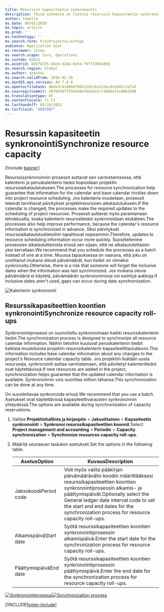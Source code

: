 ```yaml
---
title: Resurssin kapasiteetin synkronointi
description: Tässä aiheessa on tietoja resurssin kapasiteetin synkronoimisesta eri kalentereissa ja projekteissa.
author: Yowelle
ms.date: 09/01/2020
ms.topic: article
ms.prod: ''
ms.technology: ''
ms.search.form: ProjProjectsListPage
audience: Application User
ms.reviewer: josaw
ms.search.scope: Core, Operations
ms.custom: 82022
ms.assetid: bd2fb375-84c6-428a-8e54-f0f719045898
ms.search.region: Global
ms.author: andchoi
ms.search.validFrom: 2016-02-28
ms.dyn365.ops.version: AX 7.0.0
ms.openlocfilehash: 8bde3c434680f0651293cbce13ecdce945c3a743
ms.sourcegitcommit: 40f68387f594180af64a5e5c748b6efa188bd300
ms.translationtype: HT
ms.contentlocale: fi-FI
ms.lasthandoff: 05/10/2021
ms.locfileid: "5997507"
---
```

# <a name="synchronize-resource-capacity"></a><span data-ttu-id="1f9ce-103">Resurssin kapasiteetin synkronointi</span><span class="sxs-lookup"><span data-stu-id="1f9ce-103">Synchronize resource capacity</span></span>

[!include [banner](../includes/banner.md)]

<span data-ttu-id="1f9ce-104">Resurssisynkronoinnin prosessit auttavat sen varmistamisessa, että kalenterin ja peruskalenterin tiedot kopioidaan projektin resurssiaikataulutukseen.</span><span class="sxs-lookup"><span data-stu-id="1f9ce-104">The processes for resource synchronization help guarantee that information for the calendar and base calendar trickles down into project resource scheduling.</span></span> <span data-ttu-id="1f9ce-105">Jos kalenteria muutetaan, prosessit tekevät tarvittavat päivitykset projektiresurssien aikataulutukseen.</span><span class="sxs-lookup"><span data-stu-id="1f9ce-105">If the calendar is changed, the processes make the required updates to the scheduling of project resources.</span></span> <span data-ttu-id="1f9ce-106">Prosessit auttavat myös parantamaan tehokkuutta, koska kalenterin resurssitiedot synkronoidaan etukäteen.</span><span class="sxs-lookup"><span data-stu-id="1f9ce-106">The processes also help improve performance, because the calendar's resource information is synchronized in advance.</span></span> <span data-ttu-id="1f9ce-107">Siksi päivitykset resurssiaikataulutustietoihin tapahtuvat nopeammin.</span><span class="sxs-lookup"><span data-stu-id="1f9ce-107">Therefore, updates to resource scheduling information occur more quickly.</span></span> <span data-ttu-id="1f9ce-108">Suosittelemme prosessien aikatauluttamista erissä sen sijaan, että ne aikataulutettaisiin yksi kerrallaan.</span><span class="sxs-lookup"><span data-stu-id="1f9ce-108">We recommend that you schedule the processes as a batch instead of one at a time.</span></span> <span data-ttu-id="1f9ce-109">Muussa tapauksessa on vaarana, että joku on unohtanut mukana olevat päivämäärät, kun tiedot on viimeksi synkronoitu.</span><span class="sxs-lookup"><span data-stu-id="1f9ce-109">Otherwise, there is a risk that someone will forget the inclusive dates when the information was last synchronized.</span></span> <span data-ttu-id="1f9ce-110">Jos mukana olevia päivämääriä ei käytetä, päivämäärän synkronoinnissa voi esiintyä aukkoja.</span><span class="sxs-lookup"><span data-stu-id="1f9ce-110">If inclusive dates aren't used, gaps can occur during date synchronization.</span></span>

![Kalenterin synkronointi](./media/projectresourcing04-1024x471.jpg)

## <a name="synchronize-resource-capacity-roll-ups"></a><span data-ttu-id="1f9ce-112">Resurssikapasiteettien koontien synkronointi</span><span class="sxs-lookup"><span data-stu-id="1f9ce-112">Synchronize resource capacity roll-ups</span></span>

<span data-ttu-id="1f9ce-113">Synkronointiprosessi on suunniteltu synkronoimaan kaikki resurssikalenterin tiedot.</span><span class="sxs-lookup"><span data-stu-id="1f9ce-113">The synchronization process is designed to synchronize all resource calendar information.</span></span> <span data-ttu-id="1f9ce-114">Näihin tietoihin kuuluvat peruskalenterin tiedot kaikista muutoksista projektin resurssikalenterin kapasiteettitaulukkoon.</span><span class="sxs-lookup"><span data-stu-id="1f9ce-114">This information includes base calendar information about any changes to the project's Resource calendar capacity table.</span></span> <span data-ttu-id="1f9ce-115">Jos projektiin lisätään uusia resursseja, synkronointi auttaa varmistamaan, että päivitetyt kalenteritiedot ovat käytettävissä.</span><span class="sxs-lookup"><span data-stu-id="1f9ce-115">If new resources are added in the project, synchronization helps guarantee that the updated calendar information is available.</span></span> <span data-ttu-id="1f9ce-116">Synkronoinnin vois suorittaa milloin tahansa.</span><span class="sxs-lookup"><span data-stu-id="1f9ce-116">This synchronization can be done at any time.</span></span>

<span data-ttu-id="1f9ce-117">On suositeltavaa synkronoida erissä.</span><span class="sxs-lookup"><span data-stu-id="1f9ce-117">We recommend that you use a batch.</span></span> <span data-ttu-id="1f9ce-118">Asetukset ovat käytettävissä kapasiteettivarausten synkronoinnin yhteydessä.</span><span class="sxs-lookup"><span data-stu-id="1f9ce-118">The options are available during synchronization of capacity reservations.</span></span>

1. <span data-ttu-id="1f9ce-119">Valitse **Projektinhallinta ja kirjanpito** &gt; **Jaksoittainen** &gt; **Kapasiteetin synkronointi** &gt; **Synkronoi resurssikapasiteettien koonnit**.</span><span class="sxs-lookup"><span data-stu-id="1f9ce-119">Select **Project management and accounting** &gt; **Periodic** &gt; **Capacity synchronization** &gt; **Synchronize resources capacity roll-ups**.</span></span>
2. <span data-ttu-id="1f9ce-120">Määritä seuraavan taulukon asetukset.</span><span class="sxs-lookup"><span data-stu-id="1f9ce-120">Set the options in the following table.</span></span>

    | <span data-ttu-id="1f9ce-121">Asetus</span><span class="sxs-lookup"><span data-stu-id="1f9ce-121">Option</span></span>      | <span data-ttu-id="1f9ce-122">Kuvaus</span><span class="sxs-lookup"><span data-stu-id="1f9ce-122">Description</span></span> |
    |-------------|-------------|
    | <span data-ttu-id="1f9ce-123">Jaksokoodi</span><span class="sxs-lookup"><span data-stu-id="1f9ce-123">Period code</span></span> | <span data-ttu-id="1f9ce-124">Voit myös valita pääkirjan päivämäärävälin koodin määrittääksesi resurssikapasiteettien koontien synkronointiprosessin alkamis- ja päättymispäivät.</span><span class="sxs-lookup"><span data-stu-id="1f9ce-124">Optionally select the General ledger date interval code to set the start and end dates for the synchronization process for resource capacity roll-ups.</span></span> |
    | <span data-ttu-id="1f9ce-125">Alkamispäivä</span><span class="sxs-lookup"><span data-stu-id="1f9ce-125">Start date</span></span>  | <span data-ttu-id="1f9ce-126">Syötä resurssikapasiteettien koontien synkronointiprosessin alkamispäivä.</span><span class="sxs-lookup"><span data-stu-id="1f9ce-126">Enter the start date for the synchronization process for resource capacity roll-ups.</span></span> |
    | <span data-ttu-id="1f9ce-127">Päättymispäivä</span><span class="sxs-lookup"><span data-stu-id="1f9ce-127">End date</span></span>    | <span data-ttu-id="1f9ce-128">Syötä resurssikapasiteettien koontien synkronointiprosessin päättymispäivä.</span><span class="sxs-lookup"><span data-stu-id="1f9ce-128">Enter the end date for the synchronization process for resource capacity roll-ups.</span></span> |

<span data-ttu-id="1f9ce-129">[![Synkronointiprosessi](./media/projectresourcing09.jpg)](./media/projectresourcing09.jpg)</span><span class="sxs-lookup"><span data-stu-id="1f9ce-129">[![Synchronization process](./media/projectresourcing09.jpg)](./media/projectresourcing09.jpg)</span></span>


[!INCLUDE[footer-include](../includes/footer-banner.md)]
